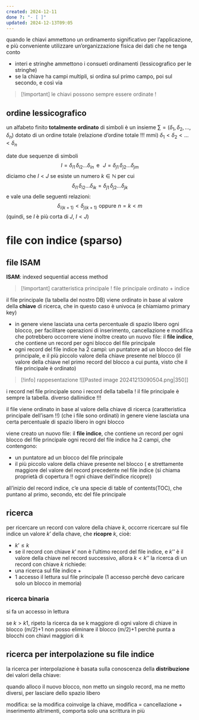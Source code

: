 ```yaml
---
created: 2024-12-11
done ?: "- [ ]"
updated: 2024-12-13T09:05
---
```

quando le chiavi ammettono un ordinamento significativo per l’applicazione, e più conveniente utilizzare un’organizzazione fisica dei dati che ne tenga conto
- interi e stringhe ammettono i consueti ordinamenti (lessicografico per le stringhe)
- se la chiave ha campi multipli, si ordina sul primo campo, poi sul secondo, e così via
>[!important] le chiavi possono sempre essere ordinate !
## ordine lessicografico
un alfabeto finito **totalmente ordinato** di simboli è un insieme $\sum = ( \delta_{1}, \delta_{2}, \dots, \delta_{n})$ dotato di un ordine totale (relazione d’ordine totale !!! mmi) $\delta_{1} < \delta_{2}< \dots<\delta_{n}$

date due sequenze di simboli $$I = \delta_{i1} \,\delta_{i2} \dots \delta_{in} \,\,\,\text{e} \,\,\,\,J = \delta_{j1} \, \delta_{j2}\dots\delta_{jm}$$
diciamo che $I < J$ se esiste un numero $k \in \mathbb{N}$ per cui $$\delta_{i1} \,\delta_{i2} \dots \delta_{ik} = \delta_{j1} \,\delta_{j2} \dots \delta_{jk}$$e vale una delle seguenti relazioni:
$$\delta_{i(k+1)} < \delta_{j(k+1)} \,\,\text{oppure} \,\, n = k < m$$
(quindi, se $I$ è più corta di $J$, $I < J$)

# file con indice (sparso)
## file ISAM
**ISAM**: indexed sequential access method
>[!important] caratteristica principale !
file principale ordinato + indice

il file principale (la tabella del nostro DB) viene ordinato in base al valore della **chiave** di ricerca, che in questo caso è univoca (e chiamiamo primary key)
- in genere viene lasciata una certa percentuale di spazio libero ogni blocco, per facilitare operazioni di inserimento, cancellazione e modifica che potrebbero occorrere
viene inoltre creato un nuovo file: il **file indice**, che contiene un record per ogni blocco del file principale 
- ogni record del file indice ha 2 campi: un puntatore ad un blocco del file principale, e il più piccolo valore della chiave presente nel blocco (il valore della chiave nel primo record del blocco a cui punta, visto che il file principale è ordinato)
>[!info] rappesentazione
![[Pasted image 20241213090504.png|350]]

i record nel file principale sono i record della tabella !
il file principale è sempre la tabella. diverso dallinidice !!!

il file viene ordinato in base al valore della chiave di ricerca (caratteristica principale dell’isam !!) (che i file sono ordinati)
in genere viene lasciata una certa percentuale di spazio libero in ogni blocco

viene creato un nuovo file: il **file indice**, che contiene un record per ogni blocco del file principale
ogni record del file indice ha 2 campi, che contengono:
- un puntatore ad un blocco del file principale
- il più piccolo valore della chiave presente nel blocco ( e strettamente maggiore del valore del record precedente nel file indice (si chiama proprietà di copertura !! ogni chiave dell’indice ricopre))

all’inizio del record indice, c’e una specie di table of contents(TOC), che puntano al primo, secondo, etc del file principale

## ricerca
per ricercare un record con valore della chiave $k$, occorre ricercare sul file indice un valore $k’$ della chave, che **ricopre** $k$, cioè: 
- $k’ ≤ k$
- se il record con chiave $k’$ non è l’ultimo record del file indice, e $k’’$ è il valore della chiave nel record successivo, allora $k < k’’$
la ricerca di un record con chiave $k$ richiede:
- una ricerca sul file indice +
- 1 accesso il lettura sul file principale (1 accesso perchè devo caricare solo un blocco in memoria)
### ricerca binaria
si fa un accesso in lettura

se $k > k1$, ripeto la ricerca da 
se k maggiore di ogni valore di chiave in blocco (m/2)+1 non posso eliminare il blocco (m/2)+1 perchè punta a blocchi con chiavi maggiori di k


## ricerca per interpolazione su file indice
la ricerca per interpolazione è basata sulla conoscenza della **distribuzione** dei valori della chiave:




quando alloco il nuovo blocco, non metto un singolo record, ma ne metto diversi, per lasciare dello spazio libero

modifica: se la modifica coinvolge la chiave, modifica = cancellazione + inserimento
altrimenti, comporta solo una scrittura in più